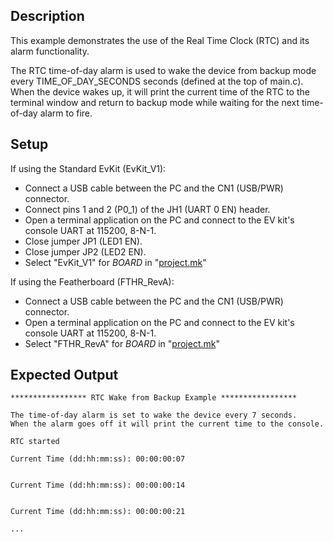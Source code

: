 ## Description

This example demonstrates the use of the Real Time Clock (RTC) and its alarm functionality.

The RTC time-of-day alarm is used to wake the device from backup mode every TIME\_OF\_DAY\_SECONDS seconds (defined at the top of main.c). When the device wakes up, it will print the current time of the RTC to the terminal window and return to backup mode while waiting for the next time-of-day alarm to fire.


## Setup

If using the Standard EvKit (EvKit_V1):
-   Connect a USB cable between the PC and the CN1 (USB/PWR) connector.
-   Connect pins 1 and 2 (P0_1) of the JH1 (UART 0 EN) header.
-   Open a terminal application on the PC and connect to the EV kit's console UART at 115200, 8-N-1.
-   Close jumper JP1 (LED1 EN).
-   Close jumper JP2 (LED2 EN).
-	Select "EvKit_V1" for _BOARD_ in "[project.mk](project.mk)"

If using the Featherboard (FTHR_RevA):
-   Connect a USB cable between the PC and the CN1 (USB/PWR) connector.
-	Open a terminal application on the PC and connect to the EV kit's console UART at 115200, 8-N-1.
-	Select "FTHR_RevA" for _BOARD_ in "[project.mk](project.mk)"

## Expected Output

```
***************** RTC Wake from Backup Example *****************

The time-of-day alarm is set to wake the device every 7 seconds.
When the alarm goes off it will print the current time to the console.

RTC started

Current Time (dd:hh:mm:ss): 00:00:00:07


Current Time (dd:hh:mm:ss): 00:00:00:14


Current Time (dd:hh:mm:ss): 00:00:00:21

...
```


